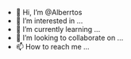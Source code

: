 - 👋 Hi, I’m @Alberrtos
- 👀 I’m interested in ...
- 🌱 I’m currently learning ...
- 💞️ I’m looking to collaborate on ...
- 📫 How to reach me ...

<!---
Alberrtos/Alberrtos is a ✨ special ✨ repository because its `README.md` (this file) appears on your GitHub profile.
You can click the Preview link to take a look at your changes.
--->
